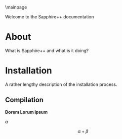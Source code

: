 \mainpage

Welcome to the Sapphire++ documentation
# About

What is Sapphire++ and what is it doing?

# Installation

A rather lengthy description of the installation process.

## Compilation

**Dorem Lorum ipsum**

$\alpha$

$$
	\alpha + \beta
$$

